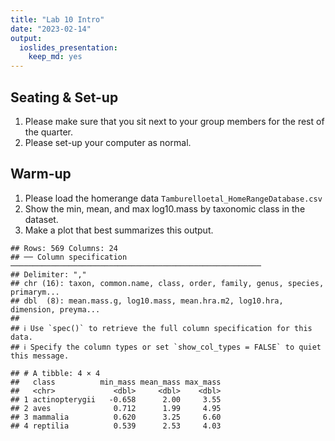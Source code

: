 ```yaml
---
title: "Lab 10 Intro"
date: "2023-02-14"
output: 
  ioslides_presentation: 
    keep_md: yes
---
```




## Seating & Set-up
1. Please make sure that you sit next to your group members for the rest of the quarter.
2. Please set-up your computer as normal.

## Warm-up
1. Please load the homerange data `Tamburelloetal_HomeRangeDatabase.csv`
2. Show the min, mean, and max log10.mass by taxonomic class in the dataset.
3. Make a plot that best summarizes this output.


```
## Rows: 569 Columns: 24
## ── Column specification ────────────────────────────────────────────────────────
## Delimiter: ","
## chr (16): taxon, common.name, class, order, family, genus, species, primarym...
## dbl  (8): mean.mass.g, log10.mass, mean.hra.m2, log10.hra, dimension, preyma...
## 
## ℹ Use `spec()` to retrieve the full column specification for this data.
## ℹ Specify the column types or set `show_col_types = FALSE` to quiet this message.
```


```
## # A tibble: 4 × 4
##   class          min_mass mean_mass max_mass
##   <chr>             <dbl>     <dbl>    <dbl>
## 1 actinopterygii   -0.658      2.00     3.55
## 2 aves              0.712      1.99     4.95
## 3 mammalia          0.620      3.25     6.60
## 4 reptilia          0.539      2.53     4.03
```



